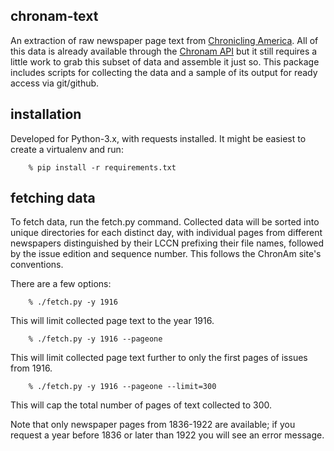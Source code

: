 chronam-text
------------

An extraction of raw newspaper page text from [Chronicling
America](http://chroniclingamerica.loc.gov/).  All of this data is
already available through the [Chronam
API](http://chroniclingamerica.loc.gov/about/api/) but it still
requires a little work to grab this subset of data and assemble it
just so.  This package includes scripts for collecting the data and 
a sample of its output for ready access via git/github.


installation
------------

Developed for Python-3.x, with requests installed.  It might be easiest
to create a virtualenv and run:

        % pip install -r requirements.txt


fetching data
-------------

To fetch data, run the fetch.py command.  Collected data will be
sorted into unique directories for each distinct day, with individual
pages from different newspapers distinguished by their LCCN prefixing 
their file names, followed by the issue edition and sequence number.
This follows the ChronAm site's conventions.

There are a few options:

        % ./fetch.py -y 1916 

This will limit collected page text to the year 1916.

        % ./fetch.py -y 1916 --pageone

This will limit collected page text further to only the first pages
of issues from 1916.

        % ./fetch.py -y 1916 --pageone --limit=300

This will cap the total number of pages of text collected to 300.

Note that only newspaper pages from 1836-1922 are available; if you 
request a year before 1836 or later than 1922 you will see an error
message.
